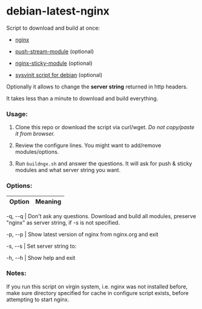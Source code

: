 # debian-latest-nginx

 Script to download and build at once:

  *  <a href="http://nginx.org/download">nginx</a>

  *  <a href="http://github.com/wandenberg/nginx-push-stream-module.git">push-stream-module</a> (optional)

  *  <a href="https://bitbucket.org/nginx-goodies/nginx-sticky-module-ng">nginx-sticky-module</a> (optional)

  *  <a href="https://github.com/Fleshgrinder/nginx-sysvinit-script.git">sysvinit script for debian</a> (optional)


Optionally it allows to change the <b>server string</b> returned in http headers.


It takes less than a minute to download and build everything.


### Usage:

 1. Clone this repo or download the script via curl/wget. <i>Do not copy/paste it from browser.</i>

 2. Review the configure lines. You might want to add/remove modules/options.

 3. Run <code>buildngx.sh</code> and answer the questions. It will ask for push & sticky modules and what server string you want.


### Options:
Option | Meaning
------------ | -------------

  -q, --q | Don't ask any questions. Download and build all modules, preserve "nginx" as server string, if -s is not specified.

  -p, --p | Show latest version of nginx from nginx.org and exit

  -s, --s | Set server string to:

  -h, --h | Show help and exit


### Notes:

If you run this script on virgin system, i.e. nginx was not installed before, make sure  directory specified for cache in configure script exists, before attempting to start nginx.
